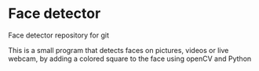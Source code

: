 # Face detector

Face detector repository for git

This is a small program that detects faces on pictures, videos or live webcam,
by adding a colored square to the face using openCV and Python

